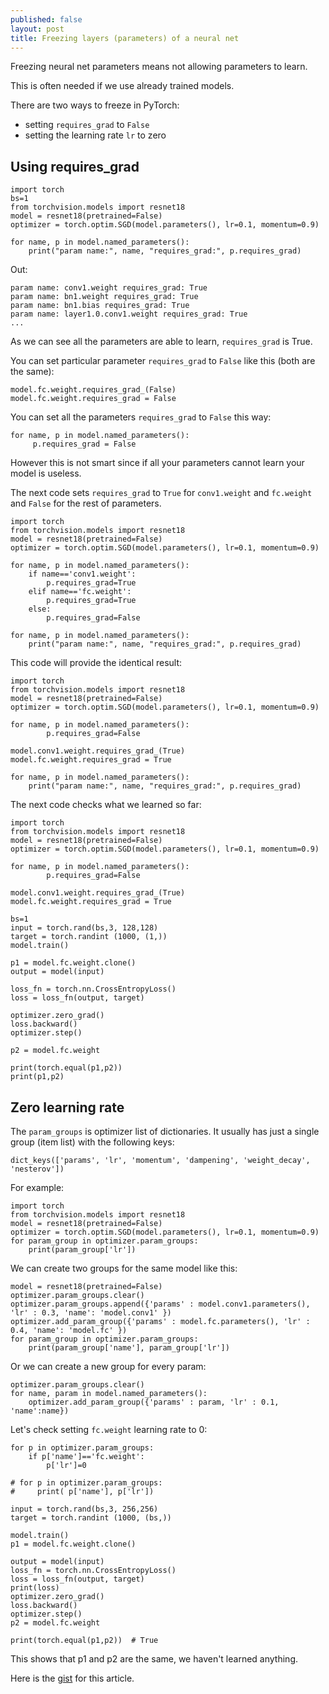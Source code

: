```yaml
---
published: false
layout: post
title: Freezing layers (parameters) of a neural net
---
```


Freezing neural net parameters means not allowing parameters to learn.

This is often needed if we use already trained models.

There are two ways to freeze in PyTorch:

* setting `requires_grad` to `False`
* setting the learning rate `lr` to zero

## Using requires_grad

```
import torch
bs=1
from torchvision.models import resnet18
model = resnet18(pretrained=False)
optimizer = torch.optim.SGD(model.parameters(), lr=0.1, momentum=0.9)

for name, p in model.named_parameters():
    print("param name:", name, "requires_grad:", p.requires_grad)
``` 

Out:

```
param name: conv1.weight requires_grad: True
param name: bn1.weight requires_grad: True
param name: bn1.bias requires_grad: True
param name: layer1.0.conv1.weight requires_grad: True
...
```

As we can see all the parameters are able to learn, `requires_grad` is True.

You can set particular parameter `requires_grad` to `False` like this (both are the same):

```    
model.fc.weight.requires_grad_(False)
model.fc.weight.requires_grad = False
```

You can set all the parameters `requires_grad` to `False` this way:

```
for name, p in model.named_parameters():
     p.requires_grad = False
```    
However this is not smart since if all your parameters cannot learn your model is useless.

The next code sets `requires_grad` to `True` for `conv1.weight` and `fc.weight` and `False` for the rest of parameters.

```
import torch
from torchvision.models import resnet18
model = resnet18(pretrained=False)
optimizer = torch.optim.SGD(model.parameters(), lr=0.1, momentum=0.9)

for name, p in model.named_parameters():
    if name=='conv1.weight':
        p.requires_grad=True
    elif name=='fc.weight':
        p.requires_grad=True
    else:
        p.requires_grad=False

for name, p in model.named_parameters():        
    print("param name:", name, "requires_grad:", p.requires_grad)
```

This code will provide the identical result:

```
import torch
from torchvision.models import resnet18
model = resnet18(pretrained=False)
optimizer = torch.optim.SGD(model.parameters(), lr=0.1, momentum=0.9)

for name, p in model.named_parameters():
        p.requires_grad=False

model.conv1.weight.requires_grad_(True)
model.fc.weight.requires_grad = True

for name, p in model.named_parameters():        
    print("param name:", name, "requires_grad:", p.requires_grad)
```

The next code checks what we learned so far:

```
import torch
from torchvision.models import resnet18
model = resnet18(pretrained=False)
optimizer = torch.optim.SGD(model.parameters(), lr=0.1, momentum=0.9)

for name, p in model.named_parameters():
        p.requires_grad=False

model.conv1.weight.requires_grad_(True)
model.fc.weight.requires_grad = True

bs=1
input = torch.rand(bs,3, 128,128)
target = torch.randint (1000, (1,))
model.train()

p1 = model.fc.weight.clone()
output = model(input)

loss_fn = torch.nn.CrossEntropyLoss()
loss = loss_fn(output, target)

optimizer.zero_grad()
loss.backward()
optimizer.step()

p2 = model.fc.weight

print(torch.equal(p1,p2))
print(p1,p2)
```

## Zero learning rate

The `param_groups` is optimizer list of dictionaries. It usually has just a single group (item list) with the following keys:

    dict_keys(['params', 'lr', 'momentum', 'dampening', 'weight_decay', 'nesterov'])

For example:

```
import torch
from torchvision.models import resnet18
model = resnet18(pretrained=False)
optimizer = torch.optim.SGD(model.parameters(), lr=0.1, momentum=0.9)
for param_group in optimizer.param_groups:
    print(param_group['lr'])
```    

We can create two groups for the same model like this:

```
model = resnet18(pretrained=False)
optimizer.param_groups.clear()
optimizer.param_groups.append({'params' : model.conv1.parameters(), 'lr' : 0.3, 'name': 'model.conv1' })
optimizer.add_param_group({'params' : model.fc.parameters(), 'lr' : 0.4, 'name': 'model.fc' })
for param_group in optimizer.param_groups:    
    print(param_group['name'], param_group['lr'])    
```

Or we can create a new group for every param:

```
optimizer.param_groups.clear() 
for name, param in model.named_parameters():
    optimizer.add_param_group({'params' : param, 'lr' : 0.1, 'name':name})    
```

Let's check setting `fc.weight` learning rate to 0:

```
for p in optimizer.param_groups:
    if p['name']=='fc.weight':
        p['lr']=0

# for p in optimizer.param_groups:
#     print( p['name'], p['lr'])

input = torch.rand(bs,3, 256,256)
target = torch.randint (1000, (bs,))

model.train()
p1 = model.fc.weight.clone()

output = model(input)
loss_fn = torch.nn.CrossEntropyLoss()
loss = loss_fn(output, target)
print(loss)
optimizer.zero_grad()
loss.backward()
optimizer.step()
p2 = model.fc.weight

print(torch.equal(p1,p2))  # True
```

This shows that p1 and p2 are the same, we haven't learned anything.

Here is the [gist](https://gist.github.com/dejanbatanjac/81c60e579849c07b8c9e93cf6a9797b5) for this article.
